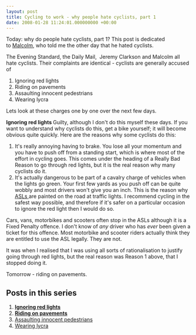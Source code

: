 ```yaml
---
layout: post
title: Cycling to work - why people hate cyclists, part 1
date: 2008-01-28 11:24:01.000000000 +00:00
---
```

<script type="text/javascript"><!--
google_ad_client = "ca-pub-2148551173170619";
/* Hate cyclists */
google_ad_slot = "9923687537";
google_ad_width = 468;
google_ad_height = 60;
//-->
</script>
<script type="text/javascript"
src="https://pagead2.googlesyndication.com/pagead/show_ads.js">
</script>

Today: why do people hate cyclists, part 1? This post is dedicated to <a target="_blank" href="https://accidental-light.com/">Malcolm</a>, who told me the other day that he hated cyclists.

The Evening Standard, the Daily Mail,  Jeremy Clarkson and Malcolm all hate cyclists. Their complaints are identical - cyclists are generally accused of
<ol>
	<li>
<div>Ignoring red lights</div>
</li>
	<li>
<div>
<div>Riding on pavements</div>
</div>
</li>
	<li>
<div>
<div>Assaulting innocent pedestrians</div>
</div>
</li>
	<li>Wearing lycra</li>
</ol>
Lets look at these charges one by one over the next few days.

<strong>Ignoring red lights
</strong>Guilty, although I don't do this myself these days. If you want to understand why cyclists do this, get a bike yourself; it will become obvious quite quickly. Here are the reasons why some cyclists do this:
<ol>
	<li>
<div>It's really annoying having to brake. You lose all your momentum and you have to push off from a standing start, which is where most of the effort in cycling goes. This comes under the heading of a Really Bad Reason to go through red lights, but it is the real reason why many cyclists do it.</div>
</li>
	<li>
<div>It's actually dangerous to be part of a cavalry charge of vehicles when the lights go green. Your first few yards as you push off can be quite wobbly and most drivers won't give you an inch. This is the reason why <a target="_blank" href="https://en.wikipedia.org/wiki/Advanced_stop_line">ASLs </a>are painted on the road at traffic lights. I recommend cycling in the safest way possible, and therefore if it's safer on a particular occasion to ignore the red light then I would do so.</div>
</li>
</ol>
Cars, vans, motorbikes and scooters often stop in the ASLs although it is a Fixed Penalty offence. I don't know of <em>any</em> driver who has <em>ever</em> been given a ticket for this offence. Most motorbike and scooter riders actually think they are entitled to use the ASL legally. They are not.

It was when I realised that I was using all sorts of rationalisation to justify going through red lights, but the real reason was Reason 1 above, that I stopped doing it.

Tomorrow - riding on pavements.

<div>
<h2>Posts in this series</h2>
<ol>
	<li>
<div><a target="_blank" href="https://blog.dominicsayers.com/2008/01/28/cycling-to-work-why-people-hate-cyclists-part-1/"><strong>Ignoring red lights</strong></a></div>
</li>
	<li>
<div>
<div><a target="_blank" href="https://blog.dominicsayers.com/2008/01/29/cycling-to-work-why-people-hate-cyclists-part-2/"><strong>Riding on pavements</strong></a></div>
</div>
</li>
	<li>
<div>
<div><a target="_blank" href="https://blog.dominicsayers.com/2008/01/30/cycling-to-work-why-people-hate-cyclists-part-3/">Assaulting innocent pedestrians</a></div>
</div>
</li>
	<li><a target="_blank" href="https://blog.dominicsayers.com/2008/01/30/cycling-to-work-why-people-hate-cyclists-part-a/">Wearing lycra</a></li>
</ol>
</div>

<script type="text/javascript"><!--
google_ad_client = "ca-pub-2148551173170619";
/* Hate cyclists */
google_ad_slot = "9923687537";
google_ad_width = 468;
google_ad_height = 60;
//-->
</script>
<script type="text/javascript"
src="https://pagead2.googlesyndication.com/pagead/show_ads.js">
</script>
